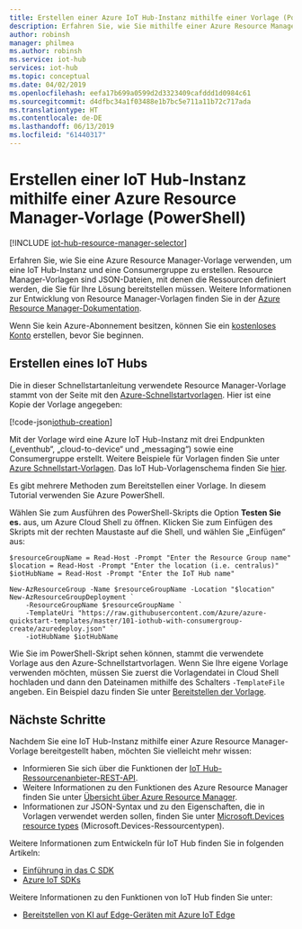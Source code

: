 ```yaml
---
title: Erstellen einer Azure IoT Hub-Instanz mithilfe einer Vorlage (PowerShell) | Microsoft Docs
description: Erfahren Sie, wie Sie mithilfe einer Azure Resource Manager-Vorlage in Azure PowerShell eine IoT Hub-Instanz erstellen.
author: robinsh
manager: philmea
ms.author: robinsh
ms.service: iot-hub
services: iot-hub
ms.topic: conceptual
ms.date: 04/02/2019
ms.openlocfilehash: eefa17b699a0599d2d3323409cafddd1d0984c61
ms.sourcegitcommit: d4dfbc34a1f03488e1b7bc5e711a11b72c717ada
ms.translationtype: HT
ms.contentlocale: de-DE
ms.lasthandoff: 06/13/2019
ms.locfileid: "61440317"
---
```

# <a name="create-an-iot-hub-using-azure-resource-manager-template-powershell"></a>Erstellen einer IoT Hub-Instanz mithilfe einer Azure Resource Manager-Vorlage (PowerShell)

[!INCLUDE [iot-hub-resource-manager-selector](../../includes/iot-hub-resource-manager-selector.md)]

Erfahren Sie, wie Sie eine Azure Resource Manager-Vorlage verwenden, um eine IoT Hub-Instanz und eine Consumergruppe zu erstellen. Resource Manager-Vorlagen sind JSON-Dateien, mit denen die Ressourcen definiert werden, die Sie für Ihre Lösung bereitstellen müssen. Weitere Informationen zur Entwicklung von Resource Manager-Vorlagen finden Sie in der [Azure Resource Manager-Dokumentation](https://docs.microsoft.com/azure/azure-resource-manager/).

Wenn Sie kein Azure-Abonnement besitzen, können Sie ein [kostenloses Konto](https://azure.microsoft.com/free/) erstellen, bevor Sie beginnen.

## <a name="create-an-iot-hub"></a>Erstellen eines IoT Hubs

Die in dieser Schnellstartanleitung verwendete Resource Manager-Vorlage stammt von der Seite mit den [Azure-Schnellstartvorlagen](https://azure.microsoft.com/resources/templates/101-iothub-with-consumergroup-create/). Hier ist eine Kopie der Vorlage angegeben:

[!code-json[iothub-creation](~/quickstart-templates/101-iothub-with-consumergroup-create/azuredeploy.json)]

Mit der Vorlage wird eine Azure IoT Hub-Instanz mit drei Endpunkten („eventhub“, „cloud-to-device“ und „messaging“) sowie eine Consumergruppe erstellt. Weitere Beispiele für Vorlagen finden Sie unter [Azure Schnellstart-Vorlagen](https://azure.microsoft.com/resources/templates/?resourceType=Microsoft.Devices&pageNumber=1&sort=Popular). Das IoT Hub-Vorlagenschema finden Sie [hier](https://docs.microsoft.com/azure/templates/microsoft.devices/iothub-allversions).

Es gibt mehrere Methoden zum Bereitstellen einer Vorlage.  In diesem Tutorial verwenden Sie Azure PowerShell.

Wählen Sie zum Ausführen des PowerShell-Skripts die Option **Testen Sie es.** aus, um Azure Cloud Shell zu öffnen. Klicken Sie zum Einfügen des Skripts mit der rechten Maustaste auf die Shell, und wählen Sie „Einfügen“ aus:

```azurepowershell-interactive
$resourceGroupName = Read-Host -Prompt "Enter the Resource Group name"
$location = Read-Host -Prompt "Enter the location (i.e. centralus)"
$iotHubName = Read-Host -Prompt "Enter the IoT Hub name"

New-AzResourceGroup -Name $resourceGroupName -Location "$location"
New-AzResourceGroupDeployment `
    -ResourceGroupName $resourceGroupName `
    -TemplateUri "https://raw.githubusercontent.com/Azure/azure-quickstart-templates/master/101-iothub-with-consumergroup-create/azuredeploy.json" `
    -iotHubName $iotHubName
```

Wie Sie im PowerShell-Skript sehen können, stammt die verwendete Vorlage aus den Azure-Schnellstartvorlagen. Wenn Sie Ihre eigene Vorlage verwenden möchten, müssen Sie zuerst die Vorlagendatei in Cloud Shell hochladen und dann den Dateinamen mithilfe des Schalters `-TemplateFile` angeben.  Ein Beispiel dazu finden Sie unter [Bereitstellen der Vorlage](../azure-resource-manager/resource-manager-quickstart-create-templates-use-visual-studio-code.md?tabs=PowerShell#deploy-the-template).

## <a name="next-steps"></a>Nächste Schritte

Nachdem Sie eine IoT Hub-Instanz mithilfe einer Azure Resource Manager-Vorlage bereitgestellt haben, möchten Sie vielleicht mehr wissen:

* Informieren Sie sich über die Funktionen der [IoT Hub-Ressourcenanbieter-REST-API][lnk-rest-api].
* Weitere Informationen zu den Funktionen des Azure Resource Manager finden Sie unter [Übersicht über Azure Resource Manager][lnk-azure-rm-overview].
* Informationen zur JSON-Syntax und zu den Eigenschaften, die in Vorlagen verwendet werden sollen, finden Sie unter [Microsoft.Devices resource types](/azure/templates/microsoft.devices/iothub-allversions) (Microsoft.Devices-Ressourcentypen).

Weitere Informationen zum Entwickeln für IoT Hub finden Sie in folgenden Artikeln:

* [Einführung in das C SDK][lnk-c-sdk]
* [Azure IoT SDKs][lnk-sdks]

Weitere Informationen zu den Funktionen von IoT Hub finden Sie unter:

* [Bereitstellen von KI auf Edge-Geräten mit Azure IoT Edge][lnk-iotedge]

<!-- Links -->
[lnk-free-trial]: https://azure.microsoft.com/pricing/free-trial/
[lnk-azure-portal]: https://portal.azure.com/
[lnk-status]: https://azure.microsoft.com/status/
[lnk-powershell-install]: /powershell/azure/install-Az-ps
[lnk-rest-api]: https://docs.microsoft.com/rest/api/iothub/iothubresource
[lnk-azure-rm-overview]: ../azure-resource-manager/resource-group-overview.md
[lnk-powershell-arm]: ../azure-resource-manager/manage-resources-powershell.md

[lnk-c-sdk]: iot-hub-device-sdk-c-intro.md
[lnk-sdks]: iot-hub-devguide-sdks.md

[lnk-iotedge]: ../iot-edge/tutorial-simulate-device-linux.md
